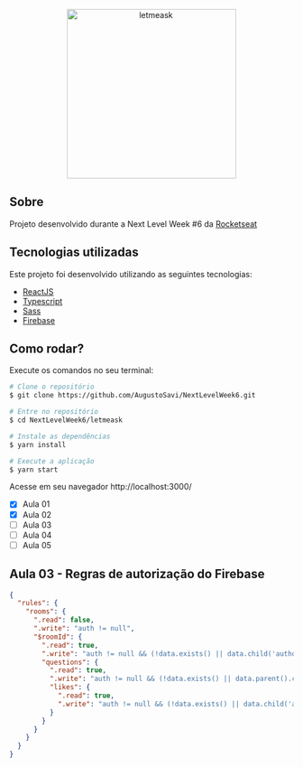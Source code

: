 <p align="center">
   <img src="./.github/logo.svg" alt="letmeask" width="300"/>
</p>

## Sobre
Projeto desenvolvido durante a Next Level Week #6 da [Rocketseat](https://rocketseat.com.br/)

## Tecnologias utilizadas

Este projeto foi desenvolvido utilizando as seguintes tecnologias:

- [ReactJS](https://reactjs.org/)
- [Typescript](https://www.typescriptlang.org/)
- [Sass](https://sass-lang.com/)
- [Firebase](https://firebase.google.com/?hl=pt)

## Como rodar?

Execute os comandos no seu terminal:

```bash
# Clone o repositório
$ git clone https://github.com/AugustoSavi/NextLevelWeek6.git

# Entre no repositório
$ cd NextLevelWeek6/letmeask

# Instale as dependências
$ yarn install

# Execute a aplicação
$ yarn start
```

Acesse em seu navegador http://localhost:3000/


- [x] Aula 01
- [x] Aula 02
- [ ] Aula 03
- [ ] Aula 04
- [ ] Aula 05

## Aula 03 - Regras de autorização do Firebase

```json
{
  "rules": {
    "rooms": {
      ".read": false,
      ".write": "auth != null",
      "$roomId": {
        ".read": true,
        ".write": "auth != null && (!data.exists() || data.child('authorId').val() == auth.id)",
        "questions": {
          ".read": true,
          ".write": "auth != null && (!data.exists() || data.parent().child('authorId').val() == auth.id)",
          "likes": {
            ".read": true,
            ".write": "auth != null && (!data.exists() || data.child('authorId').val() == auth.id)",  
          }
        }
      }
    }
  }
}
```